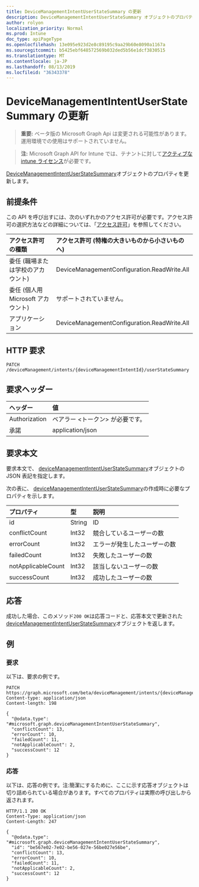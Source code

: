 ```yaml
---
title: DeviceManagementIntentUserStateSummary の更新
description: DeviceManagementIntentUserStateSummary オブジェクトのプロパティを更新します。
author: rolyon
localization_priority: Normal
ms.prod: Intune
doc_type: apiPageType
ms.openlocfilehash: 13e095e923d2e8c89195c9aa29b60e8090a1167a
ms.sourcegitcommit: b5425ebf648572569b032ded5b56e1dcf3830515
ms.translationtype: MT
ms.contentlocale: ja-JP
ms.lasthandoff: 08/13/2019
ms.locfileid: "36343378"
---
```

# <a name="update-devicemanagementintentuserstatesummary"></a>DeviceManagementIntentUserStateSummary の更新

> **重要:** ベータ版の Microsoft Graph Api は変更される可能性があります。運用環境での使用はサポートされていません。

> **注:** Microsoft Graph API for Intune では、テナントに対して[アクティブな intune ライセンス](https://go.microsoft.com/fwlink/?linkid=839381)が必要です。

[DeviceManagementIntentUserStateSummary](../resources/intune-deviceintent-devicemanagementintentuserstatesummary.md)オブジェクトのプロパティを更新します。

## <a name="prerequisites"></a>前提条件
この API を呼び出すには、次のいずれかのアクセス許可が必要です。アクセス許可の選択方法などの詳細については、「[アクセス許可](/graph/permissions-reference)」を参照してください。

|アクセス許可の種類|アクセス許可 (特権の大きいものから小さいものへ)|
|:---|:---|
|委任 (職場または学校のアカウント)|DeviceManagementConfiguration.ReadWrite.All|
|委任 (個人用 Microsoft アカウント)|サポートされていません。|
|アプリケーション|DeviceManagementConfiguration.ReadWrite.All|

## <a name="http-request"></a>HTTP 要求
<!-- {
  "blockType": "ignored"
}
-->
``` http
PATCH /deviceManagement/intents/{deviceManagementIntentId}/userStateSummary
```

## <a name="request-headers"></a>要求ヘッダー
|ヘッダー|値|
|:---|:---|
|Authorization|ベアラー &lt;トークン&gt; が必要です。|
|承諾|application/json|

## <a name="request-body"></a>要求本文
要求本文で、 [deviceManagementIntentUserStateSummary](../resources/intune-deviceintent-devicemanagementintentuserstatesummary.md)オブジェクトの JSON 表記を指定します。

次の表に、 [deviceManagementIntentUserStateSummary](../resources/intune-deviceintent-devicemanagementintentuserstatesummary.md)の作成時に必要なプロパティを示します。

|プロパティ|型|説明|
|:---|:---|:---|
|id|String|ID|
|conflictCount|Int32|競合しているユーザーの数|
|errorCount|Int32|エラーが発生したユーザーの数|
|failedCount|Int32|失敗したユーザーの数|
|notApplicableCount|Int32|該当しないユーザーの数|
|successCount|Int32|成功したユーザーの数|



## <a name="response"></a>応答
成功した場合、このメソッド`200 OK`は応答コードと、応答本文で更新された[deviceManagementIntentUserStateSummary](../resources/intune-deviceintent-devicemanagementintentuserstatesummary.md)オブジェクトを返します。

## <a name="example"></a>例

### <a name="request"></a>要求
以下は、要求の例です。
``` http
PATCH https://graph.microsoft.com/beta/deviceManagement/intents/{deviceManagementIntentId}/userStateSummary
Content-type: application/json
Content-length: 198

{
  "@odata.type": "#microsoft.graph.deviceManagementIntentUserStateSummary",
  "conflictCount": 13,
  "errorCount": 10,
  "failedCount": 11,
  "notApplicableCount": 2,
  "successCount": 12
}
```

### <a name="response"></a>応答
以下は、応答の例です。注:簡潔にするために、ここに示す応答オブジェクトは切り詰められている場合があります。すべてのプロパティは実際の呼び出しから返されます。
``` http
HTTP/1.1 200 OK
Content-Type: application/json
Content-Length: 247

{
  "@odata.type": "#microsoft.graph.deviceManagementIntentUserStateSummary",
  "id": "be567e02-7e02-be56-027e-56be027e56be",
  "conflictCount": 13,
  "errorCount": 10,
  "failedCount": 11,
  "notApplicableCount": 2,
  "successCount": 12
}
```






